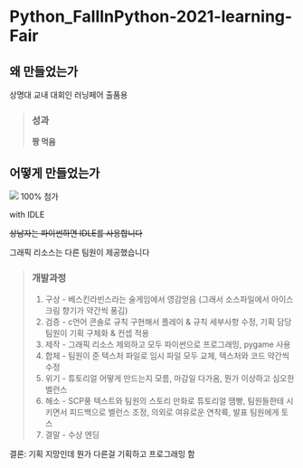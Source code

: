 # Python_FallInPython-2021-learning-Fair

 ## 왜 만들었는가
상명대 교내 대회인 러닝페어 출품용
> ### 성과
> **짱 먹음**

## 어떻게 만들었는가
<img src="https://img.shields.io/badge/Python-3776AB?style=for-the-badge&logo=Python&logoColor=white">
100% 첨가<p>
with IDLE<p>

~~상남자는 파이썬하면 IDLE를 사용합니다~~

 그래픽 리소스는 다른 팀원이 제공했습니다
 
 > ### 개발과정
 > 1. 구상 - 베스킨라빈스라는 술게임에서 영감얻음 (그래서 소스파일에서 아이스크림 향기가 약간씩 풍김)
 > 2. 검증 - c언어 콘솔로 규칙 구현해서 플레이 & 규칙 세부사항 수정, 기획 담당 팀원이 기획 구체화 & 컨셉 적용
 > 3. 제작 - 그래픽 리소스 제외하고 모두 파이썬으로 프로그래밍, pygame 사용
 > 4. 합체 - 팀원이 준 텍스처 파일로 임시 파일 모두 교체, 텍스처와 코드 약간씩 수정
 > 5. 위기 - 튜토리얼 어떻게 만드는지 모름, 마감일 다가옴, 뭔가 이상하고 심오한 벨런스
 > 6. 해소 - SCP풍 텍스트와 팀원의 스토리 만화로 튜토리얼 땜빵, 팀원들한테 시키면서 피드백으로 벨런스 조정, 의외로 여유로운 연착륙, 발표 팀원에게 토스
 > 7. 결말 - 수상 엔딩

 
결론: 기획 지망인데 뭔가 다른걸 기획하고 프로그래밍 함
